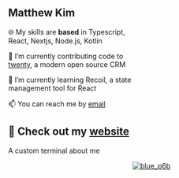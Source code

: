 <div style="width: 50%;">
    <h2>Matthew Kim</h2>
    <p>🌐 My skills are <b>based</b> in Typescript, React, Nextjs, Node.js, Kotlin</p>
    <p>🔭 I’m currently contributing code to <a href="https://twenty.com">twenty</a>, a modern open source CRM</p>
    <p>🌱 I’m currently learning Recoil, a state management tool for React</p>
    <p>📫 You can reach me by <a href="mailto:matthewkmkim@gmail.com">email</a></p>
    <h2>🦦 Check out my <a href="https://matthewkim.dev">website</a></h2>
    <p>A custom terminal about me</p>
</div>
<div style="float: right; width: 50%;">
    <a href="https://matthewkim.dev">
        <img src="https://github.com/friendlymatthew/friendlymatthew/assets/38759997/79bbe999-d398-4394-bce0-5a9e70817e5b" alt="blue_p6b" />
    </a>
</div>

